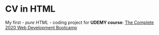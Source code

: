# CV in HTML

My first - *pure HTML* - coding project for **UDEMY course**: [The Complete 2020 Web Development Bootcamp](https://www.udemy.com/course/the-complete-web-development-bootcamp/)
